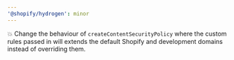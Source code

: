 ```yaml
---
'@shopify/hydrogen': minor
---
```


💥 Change the behaviour of `createContentSecurityPolicy` where the custom rules passed in will extends the default Shopify and development domains instead of overriding them.

